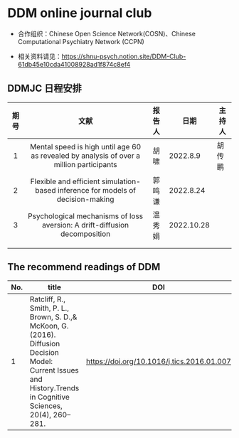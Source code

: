 # DDM online journal club




* 合作组织：Chinese Open Science Network(COSN)、Chinese Computational Psychiatry Network (CCPN)

* 相关资料请见：https://shnu-psych.notion.site/DDM-Club-61db45e10cda41008928ad1f874c8ef4


## DDMJC 日程安排

| 期号 | 文献 | 报告人 | 日期 | 主持人 |
| :--: | :--: | :----: | ---- | ------ |
|   1   |   Mental speed is high until age 60 as revealed by analysis of over a million participants   | 胡啸   |2022.8.9|   胡传鹏     |
|    2  |   Flexible and efficient simulation-based inference for models of decision-making   |   郭鸣谦     |  2022.8.24    |        |
|    3  |  Psychological mechanisms of loss aversion: A drift-diffusion decomposition    |     温秀娟   |    2022.10.28  |        |
|      |      |        |      |        |
|      |      |        |      |        |

## The recommend readings of DDM

| No.  | title                                                      | DOI          |
| ---- | ------------------------------------------------------------ | -------------- |
| 1 | Ratcliff, R., Smith, P. L., Brown, S. D.,& McKoon, G. (2016). Diffusion Decision Model: Current Issues and History.Trends in Cognitive Sciences, 20(4), 260–281. | https://doi.org/10.1016/j.tics.2016.01.007 |
